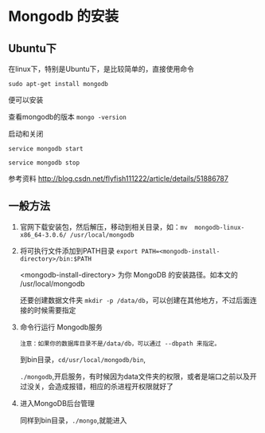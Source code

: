 # Mongodb 的安装
## Ubuntu下
在linux下，特别是Ubuntu下，是比较简单的，直接使用命令

`sudo apt-get install mongodb`

便可以安装

查看mongodb的版本 `mongo -version`

启动和关闭 

`service mongodb start`

`service mongodb stop`

参考资料 http://blog.csdn.net/flyfish111222/article/details/51886787

## 一般方法
1. 官网下载安装包，然后解压，移动到相关目录，如：`mv  mongodb-linux-x86_64-3.0.6/ /usr/local/mongodb`

2. 将可执行文件添加到PATH目录 `export PATH=<mongodb-install-directory>/bin:$PATH`

    \<mongodb-install-directory> 为你 MongoDB 的安装路径。如本文的 /usr/local/mongodb

    还要创建数据文件夹 `mkdir -p /data/db`，可以创建在其他地方，不过后面连接的时候需要指定


3. 命令行运行 Mongodb服务

    ``注意：如果你的数据库目录不是/data/db，可以通过 --dbpath 来指定。``

    到bin目录，`cd/usr/local/mongodb/bin`,

    `./mongodb`,开启服务，有时候因为data文件夹的权限，或者是端口之前以及开过没关，会造成报错，相应的杀进程开权限就好了

4. 进入MongoDB后台管理

    同样到bin目录，`./mongo`,就能进入